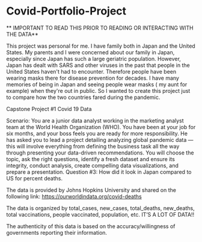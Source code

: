 # Covid-Portfolio-Project
 ** IMPORTANT TO READ THIS PRIOR TO READING OR INTERACTING WITH THE DATA**
 
 This project was personal for me. I have family both in Japan and the United States. My parents and I were concerned about our family in Japan, especially since Japan has such a large geriatric population. However, Japan has dealt with SARS and other viruses in the past that people in the United States haven't had to encounter. Therefore people have been wearing masks there for disease prevention for decades. I have many memories of being in Japan and seeing people wear masks ( my aunt for example) when they're out in public. So I wanted to create this project just to compare how the two countries fared during the pandemic.
 
 
Capstone Project #1 Covid 19 Data

Scenario:
You are a junior data analyst working in the marketing analyst team at the World Health Organization (WHO). You have been at your job for six months, and your boss feels you are ready for more responsibility. He has asked you to lead a project detailing analyzing global pandemic data — this will involve everything from defining the business task all the way through presenting your data-driven recommendations. You will choose the topic, ask the right questions, identify a fresh dataset and ensure its integrity, conduct analysis, create compelling data visualizations, and prepare a presentation.
Question #3: How did it look in Japan compared to US for percent deaths.

The data is provided by Johns Hopkins University and shared on the following link: https://ourworldindata.org/covid-deaths

The data is organized by total_cases, new_cases, total_deaths, new_deaths, total vaccinations, people vaccinated, population, etc. IT’S A LOT OF DATA!! 

The authenticity of this data is based on the accuracy/willingness of governments reporting their information. 

